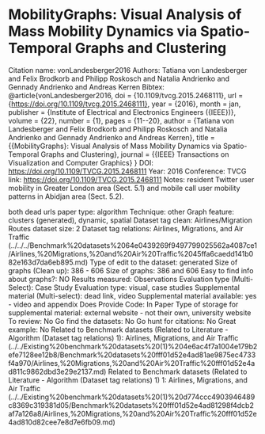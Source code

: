 # MobilityGraphs: Visual Analysis of Mass Mobility Dynamics via Spatio-Temporal Graphs and Clustering

Citation name: vonLandesberger2016
Authors: Tatiana von Landesberger and Felix Brodkorb and Philipp Roskosch and Natalia Andrienko and Gennady Andrienko and Andreas Kerren
Bibtex: @article{vonLandesberger2016,
doi = {10.1109/tvcg.2015.2468111},
url = {https://doi.org/10.1109/tvcg.2015.2468111},
year = {2016},
month = jan,
publisher = {Institute of Electrical and Electronics Engineers ({IEEE})},
volume = {22},
number = {1},
pages = {11--20},
author = {Tatiana von Landesberger and Felix Brodkorb and Philipp Roskosch and Natalia Andrienko and Gennady Andrienko and Andreas Kerren},
title = {{MobilityGraphs}: Visual Analysis of Mass Mobility Dynamics via Spatio-Temporal Graphs and Clustering},
journal = {{IEEE} Transactions on Visualization and Computer Graphics}
}
DOI: https://doi.org/10.1109/TVCG.2015.2468111
Year: 2016
Conference: TVCG
link: https://doi.org/10.1109/TVCG.2015.2468111
Notes: resident Twitter user mobility in Greater
London area (Sect. 5.1) and mobile call user mobility patterns
in Abidjan area (Sect. 5.2).

both dead urls
paper type: algorithm
Technique: other
Graph feature: clusters (generated), dynamic, spatial
Dataset tag clean: Airlines/Migration Routes
dataset size: 2
Dataset tag relations: Airlines, Migrations, and Air Traffic (../../../Benchmark%20datasets%2064e0439269f9497799025562a4087ce1/Airlines,%20Migrations,%20and%20Air%20Traffic%2045ffa6caedd141b082e163d7da6eb895.md)
Type of edit to the dataset: generated
Size of graphs (Clean up): 386 - 606
Size of graphs: 386 and 606
Easy to find info about graphs?: NO
Results measured: Observations
Evaluation type (Multi-Select): Case Study
Evaluation type: visual, case studies
Supplemental material (Multi-select): dead link, video
Supplemental material available: yes - video and appendix
Does Provide Code: In Paper
Type of storage for supplemental material: external website - not their own, university website
To review: No
Go find the datasets: No
Go hunt for citations: No
Great example: No
Related to Benchmark datasets (Related to Literature - Algorithm (Dataset tag relations) 1): Airlines, Migrations, and Air Traffic (../../Existing%20benchmark%20datasets%20(1)%204e6ac4f7a1004e179b2efe7128ee12b8/Benchmark%20datasets%20fff01d52e4ad81ae9875ec4733f4a970/Airlines,%20Migrations,%20and%20Air%20Traffic%20fff01d52e4ad811c9862dbd3e29e2137.md)
Related to Benchmark datasets (Related to Literature - Algorithm (Dataset tag relations) 1) 1: Airlines, Migrations, and Air Traffic (../../Existing%20benchmark%20datasets%20(1)%20d774ccc4903946489c8369c319381d05/Benchmark%20datasets%20fff01d52e4ad81298f4dcb2af7a126a8/Airlines,%20Migrations,%20and%20Air%20Traffic%20fff01d52e4ad810d82cee7e8d7e6fb09.md)